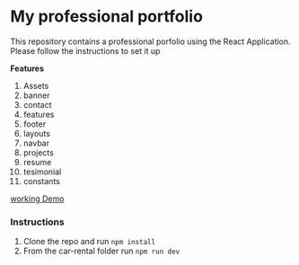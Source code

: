 # My professional portfolio

This repository contains a professional porfolio using the React Application. Please follow the instructions to set it up

**Features**

1. Assets
2. banner
3. contact
4. features
5. footer
6. layouts
7. navbar
8. projects
9. resume
10. tesimonial
11. constants

[working Demo](https://my-portfolio-inky-beta.vercel.app)

### Instructions

1. Clone the repo and run `npm install`
2. From the car-rental folder run `npm run dev`
